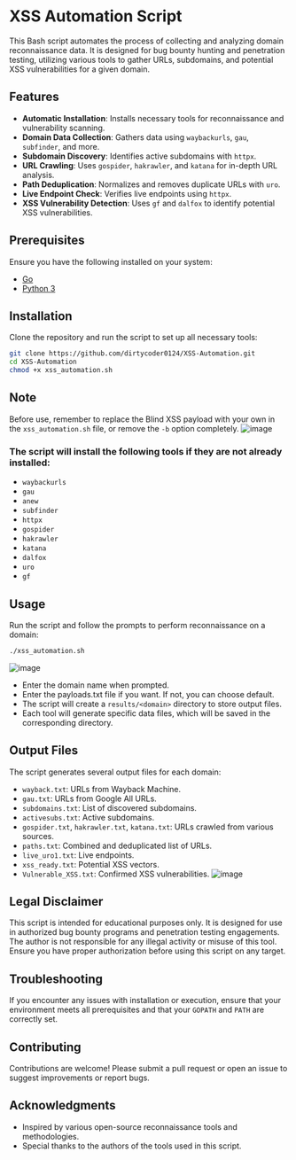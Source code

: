 
# XSS Automation Script

This Bash script automates the process of collecting and analyzing domain reconnaissance data. It is designed for bug bounty hunting and penetration testing, utilizing various tools to gather URLs, subdomains, and potential XSS vulnerabilities for a given domain.

## Features

- **Automatic Installation**: Installs necessary tools for reconnaissance and vulnerability scanning.
- **Domain Data Collection**: Gathers data using `waybackurls`, `gau`, `subfinder`, and more.
- **Subdomain Discovery**: Identifies active subdomains with `httpx`.
- **URL Crawling**: Uses `gospider`, `hakrawler`, and `katana` for in-depth URL analysis.
- **Path Deduplication**: Normalizes and removes duplicate URLs with `uro`.
- **Live Endpoint Check**: Verifies live endpoints using `httpx`.
- **XSS Vulnerability Detection**: Uses `gf` and `dalfox` to identify potential XSS vulnerabilities.

## Prerequisites

Ensure you have the following installed on your system:

- [Go](https://golang.org/doc/install)
- [Python 3](https://www.python.org/downloads/)

## Installation

Clone the repository and run the script to set up all necessary tools:

```bash
git clone https://github.com/dirtycoder0124/XSS-Automation.git
cd XSS-Automation
chmod +x xss_automation.sh
```
## Note

Before use, remember to replace the Blind XSS payload with your own in the `xss_automation.sh` file, or remove the `-b` option completely.
![image](https://github.com/user-attachments/assets/d61c5b7d-acb9-4634-9dee-c8d4f56386ee)

### The script will install the following tools if they are not already installed:

- `waybackurls`
- `gau`
- `anew`
- `subfinder`
- `httpx`
- `gospider`
- `hakrawler`
- `katana`
- `dalfox`
- `uro`
- `gf`


## Usage

Run the script and follow the prompts to perform reconnaissance on a domain:

```bash
./xss_automation.sh
```
![image](https://github.com/user-attachments/assets/4519493a-b4ba-49eb-af84-7eb8902270a4)

- Enter the domain name when prompted.
- Enter the payloads.txt file if you want. If not, you can choose default.
- The script will create a `results/<domain>` directory to store output files.
- Each tool will generate specific data files, which will be saved in the corresponding directory.

## Output Files

The script generates several output files for each domain:

- `wayback.txt`: URLs from Wayback Machine.
- `gau.txt`: URLs from Google All URLs.
- `subdomains.txt`: List of discovered subdomains.
- `activesubs.txt`: Active subdomains.
- `gospider.txt`, `hakrawler.txt`, `katana.txt`: URLs crawled from various sources.
- `paths.txt`: Combined and deduplicated list of URLs.
- `live_uro1.txt`: Live endpoints.
- `xss_ready.txt`: Potential XSS vectors.
- `Vulnerable_XSS.txt`: Confirmed XSS vulnerabilities.
![image](https://github.com/user-attachments/assets/6e4b1bd7-0522-4dce-8dda-c0b41a36e9dc)

## Legal Disclaimer

This script is intended for educational purposes only. It is designed for use in authorized bug bounty programs and penetration testing engagements. The author is not responsible for any illegal activity or misuse of this tool. Ensure you have proper authorization before using this script on any target.

## Troubleshooting

If you encounter any issues with installation or execution, ensure that your environment meets all prerequisites and that your `GOPATH` and `PATH` are correctly set.

## Contributing

Contributions are welcome! Please submit a pull request or open an issue to suggest improvements or report bugs.

## Acknowledgments

- Inspired by various open-source reconnaissance tools and methodologies.
- Special thanks to the authors of the tools used in this script.
